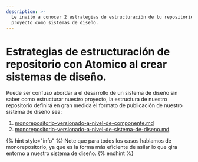 ```yaml
---
description: >-
  Le invito a conocer 2 estrategias de estructuración de tu repositorio para tu
  proyecto como sistemas de diseño.
---
```


# Estrategias de estructuración de repositorio con Atomico al crear sistemas de diseño.

Puede ser confuso abordar a el desarrollo de un sistema de diseño sin saber como estructurar nuestro proyecto, la estructura de nuestro repositorio definirá en gran medida el formato de publicación de nuestro sistema de diseño sea:

1. [monorepositorio-versionado-a-nivel-de-componente.md](monorepositorio-versionado-a-nivel-de-componente.md "mention")
2. [monorepositorio-versionado-a-nivel-de-sistema-de-diseno.md](monorepositorio-versionado-a-nivel-de-sistema-de-diseno.md "mention")

{% hint style="info" %}
Note que para todos los casos hablamos de monorepositorio, ya que es la forma más eficiente de asilar lo que gira  entorno a nuestro sistema de diseño.
{% endhint %}
